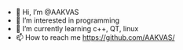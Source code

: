 - 👋 Hi, I’m @AAKVAS
- 👀 I’m interested in programming
- 🌱 I’m currently learning c++, QT, linux
- 📫 How to reach me https://github.com/AAKVAS/

<!---
AAKVAS/AAKVAS is a ✨ special ✨ repository because its `README.md` (this file) appears on your GitHub profile.
You can click the Preview link to take a look at your changes.
--->
